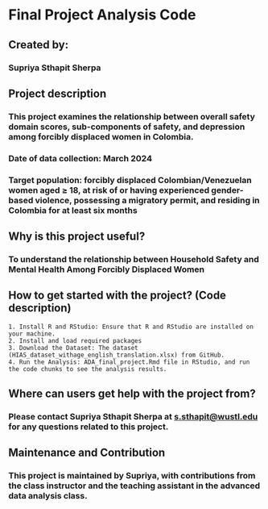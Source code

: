 # **Final Project Analysis Code**

## **Created by:**
### Supriya Sthapit Sherpa

## **Project description**
### This project examines the relationship between overall safety domain scores, sub-components of safety, and depression among forcibly displaced women in Colombia.

### Date of data collection: March 2024
### Target population: forcibly displaced Colombian/Venezuelan women aged ≥ 18, at risk of or having experienced gender-based violence, possessing a migratory permit, and residing in Colombia for at least six months

## **Why is this project useful?**
### To understand the relationship between Household Safety and Mental Health Among Forcibly Displaced Women

## **How to get started with the project? (Code description)**
	1. Install R and RStudio: Ensure that R and RStudio are installed on your machine.
	2. Install and load required packages
	3. Download the Dataset: The dataset (HIAS_dataset_withage_english_translation.xlsx) from GitHub.
	4. Run the Analysis: ADA_final_project.Rmd file in RStudio, and run the code chunks to see the analysis results.

## **Where can users get help with the project from?**
### Please contact Supriya Sthapit Sherpa at s.sthapit@wustl.edu for any questions related to this project.

## **Maintenance and Contribution**
### This project is maintained by Supriya, with contributions from the class instructor and the teaching assistant in the advanced data analysis class.



